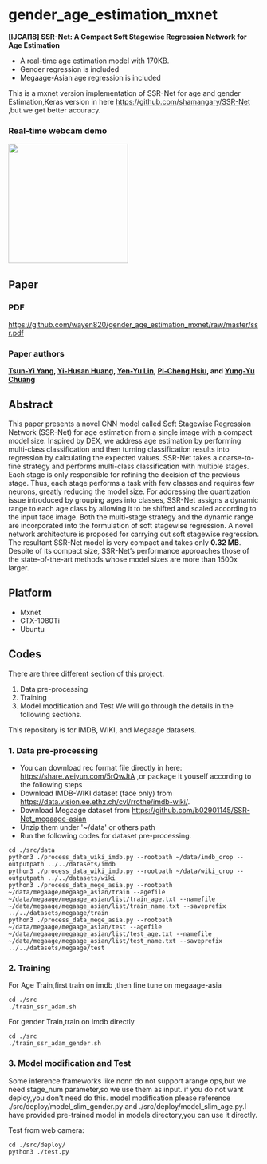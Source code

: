 # gender_age_estimation_mxnet
**[IJCAI18] SSR-Net: A Compact Soft Stagewise Regression Network for Age Estimation**
+ A real-time age estimation model with 170KB.
+ Gender regression is included
+ Megaage-Asian age regression is included

This is a mxnet version implementation of SSR-Net for age and gender Estimation,Keras version in here https://github.com/shamangary/SSR-Net ,but we get better accuracy.

### Real-time webcam demo
<img src="https://github.com/wayen820/gender_age_estimation_mxnet/raw/master/test.gif" height="240"/>

## Paper

### PDF
https://github.com/wayen820/gender_age_estimation_mxnet/raw/master/ssr.pdf

### Paper authors
**[Tsun-Yi Yang](http://shamangary.logdown.com/), [Yi-Husan Huang](https://github.com/b02901145), [Yen-Yu Lin](https://www.citi.sinica.edu.tw/pages/yylin/index_zh.html), [Pi-Cheng Hsiu](https://www.citi.sinica.edu.tw/pages/pchsiu/index_en.html), and [Yung-Yu Chuang](https://www.csie.ntu.edu.tw/~cyy/)**

## Abstract
This paper presents a novel CNN model called Soft Stagewise Regression Network (SSR-Net) for age estimation from a single image with a compact model size. Inspired by DEX, we address age estimation by performing multi-class classification and then turning classification results into regression by calculating the expected values. SSR-Net takes a coarse-to-fine strategy and performs multi-class classification with multiple stages. Each stage is only responsible for refining the decision of the previous stage. Thus, each stage performs a task with few classes and requires few neurons, greatly reducing the model size. For addressing the quantization issue introduced by grouping ages into classes, SSR-Net assigns a dynamic range to each age class by allowing it to be shifted and scaled according to the input face image. Both the multi-stage strategy and the dynamic range are incorporated into the formulation of soft stagewise regression. A novel network architecture is proposed for carrying out soft stagewise regression. The resultant SSR-Net model is very compact and takes only **0.32 MB**. Despite of its compact size, SSR-Net’s performance approaches those of the state-of-the-art methods whose model sizes are more than 1500x larger.

## Platform
+ Mxnet
+ GTX-1080Ti
+ Ubuntu


## Codes

There are three different section of this project.
1. Data pre-processing
2. Training
3. Model modification and Test
We will go through the details in the following sections.

This repository is for IMDB, WIKI, and Megaage datasets.


### 1. Data pre-processing
+ You can download rec format file directly in here: https://share.weiyun.com/5rQwJtA ,or package it youself according to the following steps
+ Download IMDB-WIKI dataset (face only) from https://data.vision.ee.ethz.ch/cvl/rrothe/imdb-wiki/.
+ Download Megaage dataset from https://github.com/b02901145/SSR-Net_megaage-asian
+ Unzip them under '~/data' or others path
+ Run the following codes for dataset pre-processing.
```
cd ./src/data
python3 ./process_data_wiki_imdb.py --rootpath ~/data/imdb_crop --outputpath ../../datasets/imdb
python3 ./process_data_wiki_imdb.py --rootpath ~/data/wiki_crop --outputpath ../../datasets/wiki
python3 ./process_data_mege_asia.py --rootpath ~/data/megaage/megaage_asian/train --agefile ~/data/megaage/megaage_asian/list/train_age.txt --namefile ~/data/megaage/megaage_asian/list/train_name.txt --saveprefix ../../datasets/megaage/train
python3 ./process_data_mege_asia.py --rootpath ~/data/megaage/megaage_asian/test --agefile ~/data/megaage/megaage_asian/list/test_age.txt --namefile ~/data/megaage/megaage_asian/list/test_name.txt --saveprefix ../../datasets/megaage/test
```

### 2. Training
For Age Train,first train on imdb ,then fine tune on megaage-asia
```
cd ./src
./train_ssr_adam.sh
```
For gender Train,train on imdb directly
```
cd ./src
./train_ssr_adam_gender.sh
```
### 3. Model modification and Test
Some inference frameworks like ncnn do not support arange ops,but we need stage_num parameter,so we use them as input. if you do not want deploy,you don't need do this.
model modification please reference ./src/deploy/model_slim_gender.py and ./src/deploy/model_slim_age.py.I have provided pre-trained model in models directory,you can use it directly.

Test from web camera:
```
cd ./src/deploy/
python3 ./test.py
```

